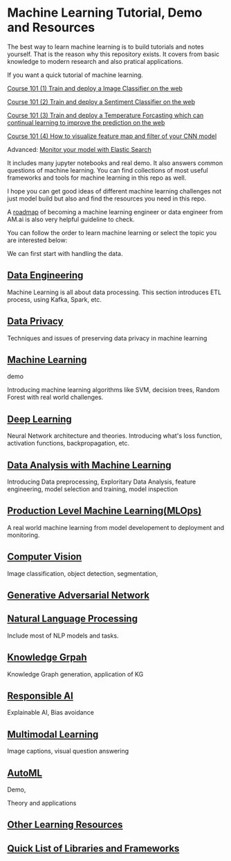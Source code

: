 # Machine Learning Tutorial, Demo and Resources

The best way to learn machine learning is to build tutorials and notes yourself. That is the reason why this repository exists. It covers from basic knowledge to modern research and also pratical applications. 

If you want a quick tutorial of machine learning.

[Course 101 (1) Train and deploy a Image Classifier on the web]()

[Course 101 (2) Train and deploy a Sentiment Classifier on the web]()

[Course 101 (3) Train and deploy a Temperature Forcasting which can continual learning to improve the prediction on the web]()

[Course 101 (4) How to visualize feature map and filter of your CNN model]()

Advanced:
[Monitor your model with Elastic Search]()




It includes many jupyter notebooks and real demo. It also answers common questions of machine learning. 
You can find collections of most useful frameworks and tools for machine learning in this repo as well.

I hope you can get good ideas of different machine learning challenges not just model build but also  and find the resources you need in this repo.

A [roadmap](https://i.am.ai/roadmap/) of becoming a machine learning engineer or data engineer from AM.ai is also very helpful guideline to check.

You can follow the order to learn machine learning or select the topic you are interested below:

We can first start with handling the data.

## [Data Engineering](Data_Engineering.md)

Machine Learning is all about data processing. This section introduces ETL process, using Kafka, Spark, etc.

## [Data Privacy](Data_Privacy.md)

Techniques and issues of preserving data privacy in machine learning

## [Machine Learning](Machine_Learning.md)

demo

Introducing machine learning algorithms like SVM, decision trees, Random Forest with real world challenges.

## [Deep Learning](Deep_Learning.md)

Neural Network architecture and theories. Introducing what's loss function, activation functions, backpropagation, etc.

## [Data Analysis with Machine Learning](Data_Analysis.md)

Introducing Data preprocessing, Exploritary Data Analysis, feature engineering, model selection and training, model inspection

## [Production Level Machine Learning(MLOps)](MLOps.md)

A real world machine learning from model developement to deployment and monitoring.

## [Computer Vision](Computer_Vision.md)

Image classification, object detection, segmentation, 

## [Generative Adversarial Network](Generative_Adversarial_Network.md)


## [Natural Language Processing](Natural_Language_Processing.md)

Include most of NLP models and tasks.

## [Knowledge Grpah](Knowledge_Graph.md)

Knowledge Graph generation, application of KG

## [Responsible AI](Responsible_AI.md)

Explainable AI, Bias avoidance

## [Multimodal Learning](Multimodal.md)

Image captions, visual question answering

## [AutoML](autoML.md)

Demo, 

Theory and applications

## [Other Learning Resources](Other_Learning_Resources.md)

## [Quick List of Libraries and Frameworks](Libraries_and_Frameworks.md)

